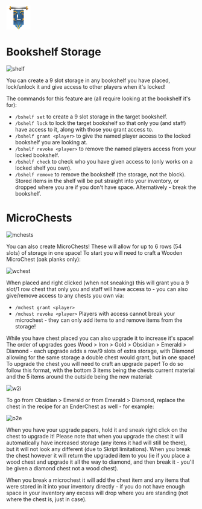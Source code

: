 ![ribbon](L-ribbon.png) 

# Bookshelf Storage

![shelf](https://i.gyazo.com/cce22cbe021e395ef177ec81651678e4.png) 

You can create a 9 slot storage in any bookshelf you have placed, lock/unlock it and give access to other players when it's locked!

The commands for this feature are (all require looking at the bookshelf it's for):
- `/bshelf set` to create a 9 slot storage in the target bookshelf.
- `/bshelf lock` to lock the target bookshelf so that only you (and staff) have access to it, along with those you grant access to.
- `/bshelf grant <player>` to give the named player access to the locked bookshelf you are looking at.
- `/bshelf revoke <player>` to remove the named players access from your locked bookshelf.
- `/bshelf check` to check who you have given access to (only works on a locked shelf you own).
- `/bshelf remove` to remove the bookshelf (the storage, not the block). Stored items in the shelf will be put straight into your inventory, or dropped where you are if you don't have space. Alternatively - break the bookshelf.


# MicroChests

![mchests](https://i.gyazo.com/d95d7999614991eb80710e237fcaecc7.png)

You can also create MicroChests! These will allow for up to 6 rows (54 slots) of storage in one space! To start you will need to craft a Wooden MicroChest (oak planks only):

![wchest](http://minecraftrecipedesigner.com/creations/235943.png)

When placed and right clicked (when not sneaking) this will grant you a 9 slot/1 row chest that only you and staff will have access to - you can also give/remove access to any chests you own via:
- `/mchest grant <player>`
- `/mchest revoke <player>`
Players with access cannot break your microchest - they can only add items to and remove items from the storage!

While you have chest placed you can also upgrade it to increase it's space! The order of upgrades goes Wood > Iron > Gold > Obsidian > Emerald > Diamond - each upgrade adds a row/9 slots of extra storage, with Diamond allowing for the same storage a double chest would grant, but in one space!
To upgrade the chest you will need to craft an upgrade paper! To do so follow this format, with the bottom 3 items being the chests current material and the 5 items around the outside being the new material:

![w2i](http://minecraftrecipedesigner.com/creations/235942.png)

To go from Obsidian > Emerald or from Emerald > Diamond, replace the chest in the recipe for an EnderChest as well - for example:

![o2e](http://minecraftrecipedesigner.com/creations/235940.png)

When you have your upgrade papers, hold it and sneak right click on the chest to upgrade it!
Please note that when you upgrade the chest it will automatically have increased storage (any items it had will still be there), but it will not look any different (due to Skript limitations). When you break the chest however it will return the upgraded item to you (ie if you place a wood chest and upgrade it all the way to diamond, and then break it - you'll be given a diamond chest not a wood chest).

When you break a microchest it will add the chest item and any items that were stored in it into your inventory directly - if you do not have enough space in your inventory any excess will drop where you are standing (not where the chest is, just in case).
